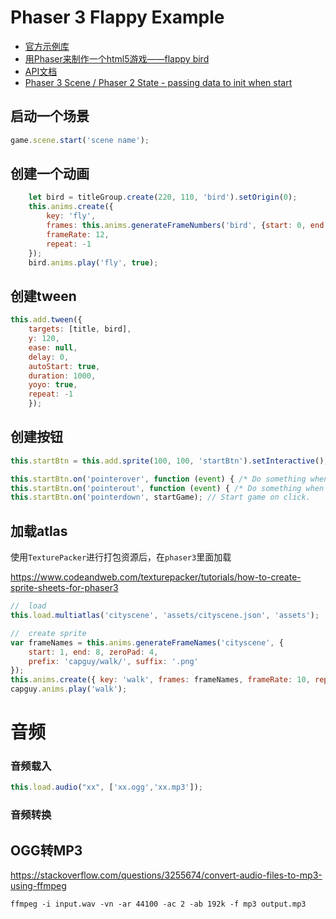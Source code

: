 # Phaser 3 Flappy Example

* [官方示例库](http://labs.phaser.io/index.html)
* [用Phaser来制作一个html5游戏——flappy bird](https://www.cnblogs.com/2050/p/3790279.html)
* [API文档](https://photonstorm.github.io/phaser3-docs/index.html)
* [Phaser 3 Scene / Phaser 2 State - passing data to init when start](http://www.html5gamedevs.com/topic/36148-phaser-3-scene-phaser-2-state-passing-data-to-init-when-start/)

## 启动一个场景

```javascript
game.scene.start('scene name');
```

## 创建一个动画

```javascript
    let bird = titleGroup.create(220, 110, 'bird').setOrigin(0);
    this.anims.create({
        key: 'fly',
        frames: this.anims.generateFrameNumbers('bird', {start: 0, end: 3}),
        frameRate: 12,
        repeat: -1
    });
    bird.anims.play('fly', true);
```

## 创建tween

```javascript
this.add.tween({
    targets: [title, bird],
    y: 120,
    ease: null,
    delay: 0,
    autoStart: true,
    duration: 1000,
    yoyo: true,
    repeat: -1
    });
```

## 创建按钮

```javascript
this.startBtn = this.add.sprite(100, 100, 'startBtn').setInteractive();

this.startBtn.on('pointerover', function (event) { /* Do something when the mouse enters */ });
this.startBtn.on('pointerout', function (event) { /* Do something when the mouse exits. */ });
this.startBtn.on('pointerdown', startGame); // Start game on click.
```

## 加载atlas

使用`TexturePacker`进行打包资源后，在`phaser3`里面加载

https://www.codeandweb.com/texturepacker/tutorials/how-to-create-sprite-sheets-for-phaser3

```javascript
//  load
this.load.multiatlas('cityscene', 'assets/cityscene.json', 'assets');

//  create sprite
var frameNames = this.anims.generateFrameNames('cityscene', {
    start: 1, end: 8, zeroPad: 4,
    prefix: 'capguy/walk/', suffix: '.png'
});
this.anims.create({ key: 'walk', frames: frameNames, frameRate: 10, repeat: -1 });
capguy.anims.play('walk');
```

# 音频

### 音频载入

```javascript
this.load.audio("xx", ['xx.ogg','xx.mp3']);
```

### 音频转换

## OGG转MP3

https://stackoverflow.com/questions/3255674/convert-audio-files-to-mp3-using-ffmpeg

```
ffmpeg -i input.wav -vn -ar 44100 -ac 2 -ab 192k -f mp3 output.mp3
```